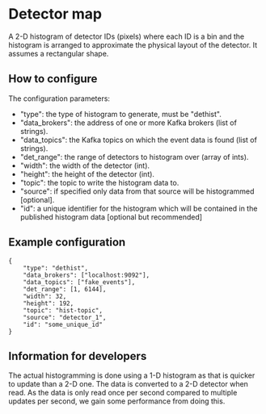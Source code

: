 # Detector map

A 2-D histogram of detector IDs (pixels) where each ID is a bin and the histogram
is arranged to approximate the physical layout of the detector. It assumes a rectangular
shape.

## How to configure
The configuration parameters:
- "type": the type of histogram to generate, must be "dethist".
- "data_brokers": the address of one or more Kafka brokers (list of strings).
- "data_topics": the Kafka topics on which the event data is found (list of strings).
- "det_range": the range of detectors to histogram over (array of ints).
- "width": the width of the detector (int).
- "height": the height of the detector (int).
- "topic": the topic to write the histogram data to.
- "source": if specified only data from that source will be histogrammed [optional].
- "id": a unique identifier for the histogram which will be contained in the published histogram data [optional but recommended]

## Example configuration
```
{
    "type": "dethist",
    "data_brokers": ["localhost:9092"],
    "data_topics": ["fake_events"],
    "det_range": [1, 6144],
    "width": 32,
    "height": 192,
    "topic": "hist-topic",
    "source": "detector_1",
    "id": "some_unique_id"
}
```

## Information for developers
The actual histogramming is done using a 1-D histogram as that is quicker to update than a 2-D one.
The data is converted to a 2-D detector when read. As the data is only read once per second compared to multiple updates per second,
we gain some performance from doing this.
